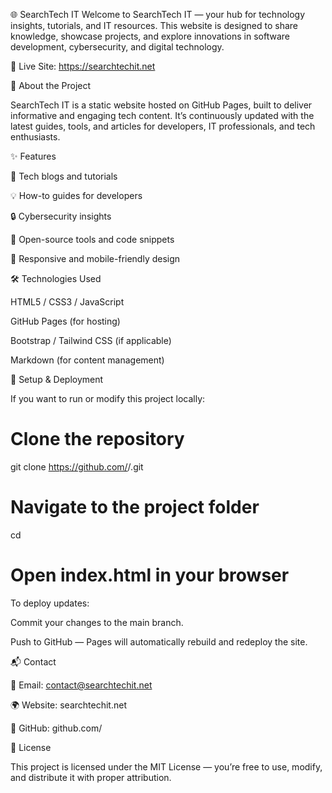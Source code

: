 🌐 SearchTech IT
Welcome to SearchTech IT — your hub for technology insights, tutorials, and IT resources.
This website is designed to share knowledge, showcase projects, and explore innovations in software development, cybersecurity, and digital technology.

🔗 Live Site: https://searchtechit.net

🚀 About the Project

SearchTech IT is a static website hosted on GitHub Pages, built to deliver informative and engaging tech content.
It’s continuously updated with the latest guides, tools, and articles for developers, IT professionals, and tech enthusiasts.

✨ Features

📰 Tech blogs and tutorials

💡 How-to guides for developers

🔒 Cybersecurity insights

🧰 Open-source tools and code snippets

📱 Responsive and mobile-friendly design

🛠️ Technologies Used

HTML5 / CSS3 / JavaScript

GitHub Pages (for hosting)

Bootstrap / Tailwind CSS (if applicable)

Markdown (for content management)

🧩 Setup & Deployment

If you want to run or modify this project locally:

# Clone the repository
git clone https://github.com/<your-username>/<your-repo>.git

# Navigate to the project folder
cd <your-repo>

# Open index.html in your browser


To deploy updates:

Commit your changes to the main branch.

Push to GitHub — Pages will automatically rebuild and redeploy the site.

📬 Contact

📧 Email: contact@searchtechit.net

🌍 Website: searchtechit.net

🐙 GitHub: github.com/<your-username>

📜 License

This project is licensed under the MIT License — you’re free to use, modify, and distribute it with proper attribution.
